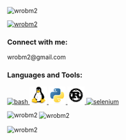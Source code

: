 <p align="left"> <img src="https://komarev.com/ghpvc/?username=wrobm2&label=Profile%20views&color=0e75b6&style=flat" alt="wrobm2" /> </p>

<p align="left"> <a href="https://github.com/ryo-ma/github-profile-trophy"><img src="https://github-profile-trophy.vercel.app/?username=wrobm2" alt="wrobm2" /></a> </p>

<h3 align="left">Connect with me:</h3>
<p align="left">
  wrobm2@gmail.com
</p>

<h3 align="left">Languages and Tools:</h3>
<p align="left"> <a href="https://www.gnu.org/software/bash/" target="_blank" rel="noreferrer"> <img src="https://www.vectorlogo.zone/logos/gnu_bash/gnu_bash-icon.svg" alt="bash" width="40" height="40"/> </a> <a href="https://www.linux.org/" target="_blank" rel="noreferrer"> <img src="https://raw.githubusercontent.com/devicons/devicon/master/icons/linux/linux-original.svg" alt="linux" width="40" height="40"/> </a> <a href="https://www.python.org" target="_blank" rel="noreferrer"> <img src="https://raw.githubusercontent.com/devicons/devicon/master/icons/python/python-original.svg" alt="python" width="40" height="40"/> </a> <a href="https://www.rust-lang.org" target="_blank" rel="noreferrer"> <img src="https://raw.githubusercontent.com/devicons/devicon/master/icons/rust/rust-plain.svg" alt="rust" width="40" height="40"/> </a> <a href="https://www.selenium.dev" target="_blank" rel="noreferrer"> <img src="https://raw.githubusercontent.com/detain/svg-logos/780f25886640cef088af994181646db2f6b1a3f8/svg/selenium-logo.svg" alt="selenium" width="40" height="40"/> </a> </p>

<p><img align="left" src="https://github-readme-stats.vercel.app/api/top-langs?username=wrobm2&show_icons=true&locale=en&layout=compact" alt="wrobm2" /></p>

<p>&nbsp;<img align="center" src="https://github-readme-stats.vercel.app/api?username=wrobm2&show_icons=true&locale=en" alt="wrobm2" /></p>

<p><img align="center" src="https://github-readme-streak-stats.herokuapp.com/?user=wrobm2&" alt="wrobm2" /></p>

